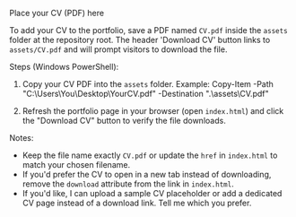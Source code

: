 Place your CV (PDF) here

To add your CV to the portfolio, save a PDF named `CV.pdf` inside the `assets` folder at the repository root. The header 'Download CV' button links to `assets/CV.pdf` and will prompt visitors to download the file.

Steps (Windows PowerShell):

1. Copy your CV PDF into the `assets` folder. Example:
   Copy-Item -Path "C:\Users\You\Desktop\YourCV.pdf" -Destination ".\assets\CV.pdf"

2. Refresh the portfolio page in your browser (open `index.html`) and click the "Download CV" button to verify the file downloads.

Notes:
- Keep the file name exactly `CV.pdf` or update the `href` in `index.html` to match your chosen filename.
- If you'd prefer the CV to open in a new tab instead of downloading, remove the `download` attribute from the link in `index.html`.
- If you'd like, I can upload a sample CV placeholder or add a dedicated CV page instead of a download link. Tell me which you prefer.
